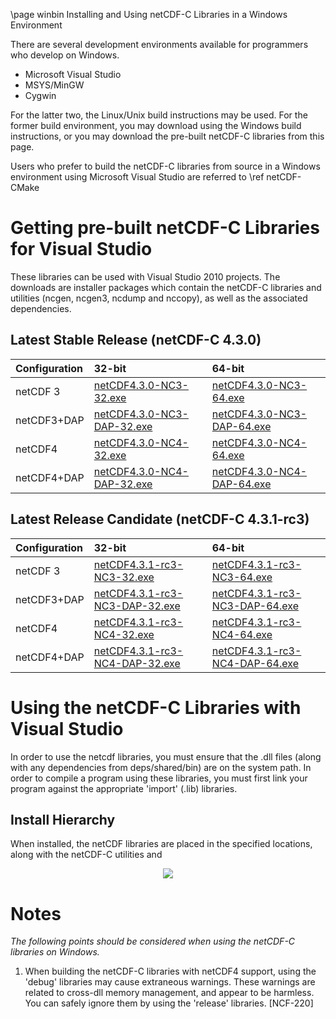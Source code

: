 \page winbin Installing and Using netCDF-C Libraries in a Windows Environment

There are several development environments available for programmers who develop on Windows. 

* Microsoft Visual Studio 
* MSYS/MinGW
* Cygwin

For the latter two, the Linux/Unix build instructions may be used. For the former build environment, you may download using the Windows build instructions, or you may download the pre-built netCDF-C libraries from this page.

Users who prefer to build the netCDF-C libraries from source in a Windows environment using Microsoft Visual Studio are referred to \ref netCDF-CMake

# Getting pre-built netCDF-C Libraries for Visual Studio

These libraries can be used with Visual Studio 2010 projects.  The downloads are installer packages which contain the netCDF-C libraries and utilities (ncgen, ncgen3, ncdump and nccopy), as well as the associated dependencies.  

## Latest Stable Release (netCDF-C 4.3.0)

Configuration		| 32-bit 						| 64-bit |
:-------------------|:--------							|:-------|
netCDF 3		| [netCDF4.3.0-NC3-32.exe][r1]		| [netCDF4.3.0-NC3-64.exe][r5] 
netCDF3+DAP		| [netCDF4.3.0-NC3-DAP-32.exe][r2]	| [netCDF4.3.0-NC3-DAP-64.exe][r6]
netCDF4			| [netCDF4.3.0-NC4-32.exe][r3]		| [netCDF4.3.0-NC4-64.exe][r7]
netCDF4+DAP		| [netCDF4.3.0-NC4-DAP-32.exe][r4]	| [netCDF4.3.0-NC4-DAP-64.exe][r8]



## Latest Release Candidate (netCDF-C 4.3.1-rc3)

Configuration		| 32-bit 						| 64-bit |
:-------------------|:--------							|:-------|
netCDF 3		| [netCDF4.3.1-rc3-NC3-32.exe][rc1]		| [netCDF4.3.1-rc3-NC3-64.exe][rc5] 
netCDF3+DAP		| [netCDF4.3.1-rc3-NC3-DAP-32.exe][rc2]	| [netCDF4.3.1-rc3-NC3-DAP-64.exe][rc6]
netCDF4			| [netCDF4.3.1-rc3-NC4-32.exe][rc3]		| [netCDF4.3.1-rc3-NC4-64.exe][rc7]
netCDF4+DAP		| [netCDF4.3.1-rc3-NC4-DAP-32.exe][rc4]	| [netCDF4.3.1-rc3-NC4-DAP-64.exe][rc8]

# Using the netCDF-C Libraries with Visual Studio
In order to use the netcdf libraries, you must ensure that the .dll files (along with any dependencies from deps/shared/bin) are on the system path. In order to compile a program using these libraries, you must first link your program against the appropriate 'import' (.lib) libraries.  

## Install Hierarchy

When installed, the netCDF libraries are placed in the specified locations, along with the netCDF-C utilities and 

<center>
<IMG SRC="InstallTreeWindows.jpg" />
</center>

# Notes

*The following points should be considered when using the netCDF-C libraries on Windows.*

1. When building the netCDF-C libraries with netCDF4 support, using the 'debug' libraries may cause extraneous warnings. These warnings are related to cross-dll memory management, and appear to be harmless. You can safely ignore them by using the 'release' libraries. [NCF-220]


[r1]: http://www.unidata.ucar.edu/netcdf/win_netcdf/netCDF4.3.0-NC3-32.exe
[r2]: http://www.unidata.ucar.edu/netcdf/win_netcdf/netCDF4.3.0-NC3-DAP-32.exe
[r3]: http://www.unidata.ucar.edu/netcdf/win_netcdf/netCDF4.3.0-NC4-32.exe
[r4]: http://www.unidata.ucar.edu/netcdf/win_netcdf/netCDF4.3.0-NC4-DAP-32.exe
[r5]: http://www.unidata.ucar.edu/netcdf/win_netcdf/netCDF4.3.0-NC3-64.exe
[r6]: http://www.unidata.ucar.edu/netcdf/win_netcdf/netCDF4.3.0-NC3-DAP-64.exe
[r7]: http://www.unidata.ucar.edu/netcdf/win_netcdf/netCDF4.3.0-NC4-64.exe
[r8]: http://www.unidata.ucar.edu/netcdf/win_netcdf/netCDF4.3.0-NC4-DAP-64.exe


[rc1]: http://www.unidata.ucar.edu/netcdf/win_netcdf/netCDF4.3.1-rc3-NC3-32.exe
[rc2]: http://www.unidata.ucar.edu/netcdf/win_netcdf/netCDF4.3.1-rc3-NC3-DAP-32.exe
[rc3]: http://www.unidata.ucar.edu/netcdf/win_netcdf/netCDF4.3.1-rc3-NC4-32.exe
[rc4]: http://www.unidata.ucar.edu/netcdf/win_netcdf/netCDF4.3.1-rc3-NC4-DAP-32.exe
[rc5]: http://www.unidata.ucar.edu/netcdf/win_netcdf/netCDF4.3.1-rc3-NC3-64.exe
[rc6]: http://www.unidata.ucar.edu/netcdf/win_netcdf/netCDF4.3.1-rc3-NC3-DAP-64.exe
[rc7]: http://www.unidata.ucar.edu/netcdf/win_netcdf/netCDF4.3.1-rc3-NC4-64.exe
[rc8]: http://www.unidata.ucar.edu/netcdf/win_netcdf/netCDF4.3.1-rc3-NC4-DAP-64.exe
